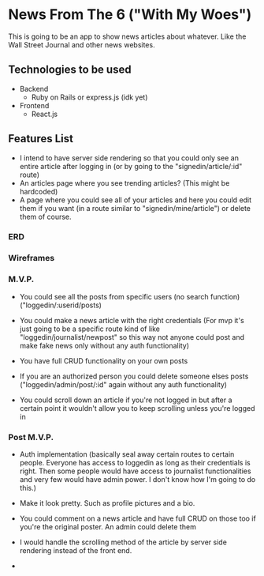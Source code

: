 # News From The 6 ("With My Woes")
This is going to be an app to show news articles about whatever. Like the Wall Street Journal and other news websites.

## Technologies to be used
+ Backend
    + Ruby on Rails or express.js (idk yet)
+ Frontend 
    + React.js

## Features List
+ I intend to have server side rendering so that you could only see an entire article after logging in (or by going to the "signedin/article/:id" route)
+ An articles page where you see trending articles? (This might be hardcoded)
+ A page where you could see all of your articles and here you could edit them if you want (in a route similar to "signedin/mine/article") or delete them of course.
### ERD
### Wireframes
### M.V.P.
+ You could see all the posts from specific users (no search function)("loggedin/:userid/posts)

+ You could make a news article with the right credentials (For mvp it's just going to be a specific route kind of like "loggedin/journalist/newpost" so this way not anyone could post and make fake news only without any auth functionality)

+ You have full CRUD functionality on your own posts

+ If you are an authorized person you could delete someone elses posts ("loggedin/admin/post/:id" again without any auth functionality)

+ You could scroll down an article if you're not logged in but after a certain point it wouldn't allow you to keep scrolling unless you're logged in

### Post M.V.P.
+ Auth implementation (basically seal away certain routes to certain people. Everyone has access to loggedin as long as their credentials is right. Then some people would have access to journalist functionalities and very few would have admin power. I don't know how I'm going to do this.)

+ Make it look pretty. Such as profile pictures and a bio.

+ You could comment on a news article and have full CRUD on those too if you're the original poster. An admin could delete them

+ I would handle the scrolling method of the article by server side rendering instead of the front end.

+ 
### 
